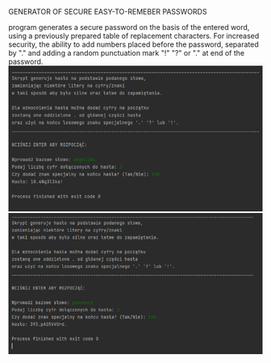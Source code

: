 GENERATOR OF SECURE EASY-TO-REMEBER PASSWORDS

program generates a secure password on the basis of the entered word,
using a previously prepared table of replacement characters.
For increased security, the ability to add numbers placed before the password, separated by "." 
and adding a random punctuation mark "!" "?" or "." at end of the password.
![My Image](kod1.png)
![My Image](kod2.png)

